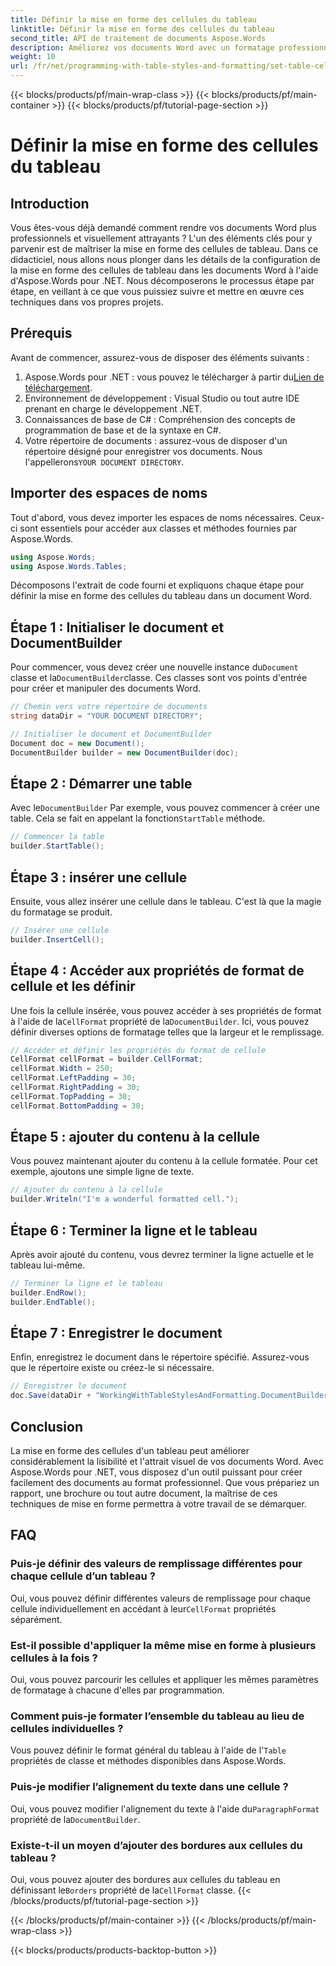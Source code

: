 ```yaml
---
title: Définir la mise en forme des cellules du tableau
linktitle: Définir la mise en forme des cellules du tableau
second_title: API de traitement de documents Aspose.Words
description: Améliorez vos documents Word avec un formatage professionnel des cellules de tableau à l'aide d'Aspose.Words pour .NET. Ce guide étape par étape simplifie le processus pour vous.
weight: 10
url: /fr/net/programming-with-table-styles-and-formatting/set-table-cell-formatting/
---
```


{{< blocks/products/pf/main-wrap-class >}}
{{< blocks/products/pf/main-container >}}
{{< blocks/products/pf/tutorial-page-section >}}

# Définir la mise en forme des cellules du tableau

## Introduction

Vous êtes-vous déjà demandé comment rendre vos documents Word plus professionnels et visuellement attrayants ? L'un des éléments clés pour y parvenir est de maîtriser la mise en forme des cellules de tableau. Dans ce didacticiel, nous allons nous plonger dans les détails de la configuration de la mise en forme des cellules de tableau dans les documents Word à l'aide d'Aspose.Words pour .NET. Nous décomposerons le processus étape par étape, en veillant à ce que vous puissiez suivre et mettre en œuvre ces techniques dans vos propres projets.

## Prérequis

Avant de commencer, assurez-vous de disposer des éléments suivants :

1.  Aspose.Words pour .NET : vous pouvez le télécharger à partir du[Lien de téléchargement](https://releases.aspose.com/words/net/).
2. Environnement de développement : Visual Studio ou tout autre IDE prenant en charge le développement .NET.
3. Connaissances de base de C# : Compréhension des concepts de programmation de base et de la syntaxe en C#.
4.  Votre répertoire de documents : assurez-vous de disposer d'un répertoire désigné pour enregistrer vos documents. Nous l'appellerons`YOUR DOCUMENT DIRECTORY`.

## Importer des espaces de noms

Tout d'abord, vous devez importer les espaces de noms nécessaires. Ceux-ci sont essentiels pour accéder aux classes et méthodes fournies par Aspose.Words.

```csharp
using Aspose.Words;
using Aspose.Words.Tables;
```

Décomposons l'extrait de code fourni et expliquons chaque étape pour définir la mise en forme des cellules du tableau dans un document Word.

## Étape 1 : Initialiser le document et DocumentBuilder

 Pour commencer, vous devez créer une nouvelle instance du`Document` classe et la`DocumentBuilder`classe. Ces classes sont vos points d'entrée pour créer et manipuler des documents Word.

```csharp
// Chemin vers votre répertoire de documents
string dataDir = "YOUR DOCUMENT DIRECTORY";

// Initialiser le document et DocumentBuilder
Document doc = new Document();
DocumentBuilder builder = new DocumentBuilder(doc);
```

## Étape 2 : Démarrer une table

 Avec le`DocumentBuilder` Par exemple, vous pouvez commencer à créer une table. Cela se fait en appelant la fonction`StartTable` méthode.

```csharp
// Commencer la table
builder.StartTable();
```

## Étape 3 : insérer une cellule

Ensuite, vous allez insérer une cellule dans le tableau. C'est là que la magie du formatage se produit.

```csharp
// Insérer une cellule
builder.InsertCell();
```

## Étape 4 : Accéder aux propriétés de format de cellule et les définir

 Une fois la cellule insérée, vous pouvez accéder à ses propriétés de format à l'aide de la`CellFormat` propriété de la`DocumentBuilder`. Ici, vous pouvez définir diverses options de formatage telles que la largeur et le remplissage.

```csharp
// Accéder et définir les propriétés du format de cellule
CellFormat cellFormat = builder.CellFormat;
cellFormat.Width = 250;
cellFormat.LeftPadding = 30;
cellFormat.RightPadding = 30;
cellFormat.TopPadding = 30;
cellFormat.BottomPadding = 30;
```

## Étape 5 : ajouter du contenu à la cellule

Vous pouvez maintenant ajouter du contenu à la cellule formatée. Pour cet exemple, ajoutons une simple ligne de texte.

```csharp
// Ajouter du contenu à la cellule
builder.Writeln("I'm a wonderful formatted cell.");
```

## Étape 6 : Terminer la ligne et le tableau

Après avoir ajouté du contenu, vous devrez terminer la ligne actuelle et le tableau lui-même.

```csharp
// Terminer la ligne et le tableau
builder.EndRow();
builder.EndTable();
```

## Étape 7 : Enregistrer le document

Enfin, enregistrez le document dans le répertoire spécifié. Assurez-vous que le répertoire existe ou créez-le si nécessaire.

```csharp
// Enregistrer le document
doc.Save(dataDir + "WorkingWithTableStylesAndFormatting.DocumentBuilderSetTableCellFormatting.docx");
```

## Conclusion

La mise en forme des cellules d'un tableau peut améliorer considérablement la lisibilité et l'attrait visuel de vos documents Word. Avec Aspose.Words pour .NET, vous disposez d'un outil puissant pour créer facilement des documents au format professionnel. Que vous prépariez un rapport, une brochure ou tout autre document, la maîtrise de ces techniques de mise en forme permettra à votre travail de se démarquer.

## FAQ

### Puis-je définir des valeurs de remplissage différentes pour chaque cellule d’un tableau ?
 Oui, vous pouvez définir différentes valeurs de remplissage pour chaque cellule individuellement en accédant à leur`CellFormat` propriétés séparément.

### Est-il possible d'appliquer la même mise en forme à plusieurs cellules à la fois ?
Oui, vous pouvez parcourir les cellules et appliquer les mêmes paramètres de formatage à chacune d'elles par programmation.

### Comment puis-je formater l’ensemble du tableau au lieu de cellules individuelles ?
 Vous pouvez définir le format général du tableau à l'aide de l'`Table` propriétés de classe et méthodes disponibles dans Aspose.Words.

### Puis-je modifier l’alignement du texte dans une cellule ?
 Oui, vous pouvez modifier l'alignement du texte à l'aide du`ParagraphFormat` propriété de la`DocumentBuilder`.

### Existe-t-il un moyen d’ajouter des bordures aux cellules du tableau ?
 Oui, vous pouvez ajouter des bordures aux cellules du tableau en définissant le`Borders` propriété de la`CellFormat` classe.
{{< /blocks/products/pf/tutorial-page-section >}}

{{< /blocks/products/pf/main-container >}}
{{< /blocks/products/pf/main-wrap-class >}}

{{< blocks/products/products-backtop-button >}}
